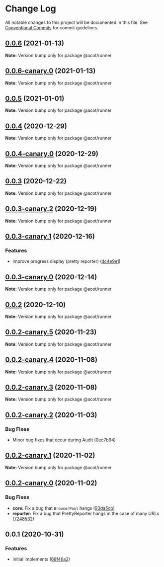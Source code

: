 # Change Log

All notable changes to this project will be documented in this file.
See [Conventional Commits](https://conventionalcommits.org) for commit guidelines.

## [0.0.6](https://github.com/acot-a11y/acot/compare/@acot/runner@0.0.6-canary.0...@acot/runner@0.0.6) (2021-01-13)

**Note:** Version bump only for package @acot/runner

## [0.0.6-canary.0](https://github.com/acot-a11y/acot/compare/@acot/runner@0.0.5...@acot/runner@0.0.6-canary.0) (2021-01-13)

**Note:** Version bump only for package @acot/runner

## [0.0.5](https://github.com/acot-a11y/acot/compare/@acot/runner@0.0.4...@acot/runner@0.0.5) (2021-01-01)

**Note:** Version bump only for package @acot/runner

## [0.0.4](https://github.com/acot-a11y/acot/compare/@acot/runner@0.0.4-canary.0...@acot/runner@0.0.4) (2020-12-29)

**Note:** Version bump only for package @acot/runner

## [0.0.4-canary.0](https://github.com/acot-a11y/acot/compare/@acot/runner@0.0.3...@acot/runner@0.0.4-canary.0) (2020-12-29)

**Note:** Version bump only for package @acot/runner

## [0.0.3](https://github.com/acot-a11y/acot/compare/@acot/runner@0.0.3-canary.2...@acot/runner@0.0.3) (2020-12-22)

**Note:** Version bump only for package @acot/runner

## [0.0.3-canary.2](https://github.com/acot-a11y/acot/compare/@acot/runner@0.0.3-canary.1...@acot/runner@0.0.3-canary.2) (2020-12-19)

**Note:** Version bump only for package @acot/runner

## [0.0.3-canary.1](https://github.com/acot-a11y/acot/compare/@acot/runner@0.0.3-canary.0...@acot/runner@0.0.3-canary.1) (2020-12-16)

### Features

- Improve progress display (pretty reporter) ([dc4e9e1](https://github.com/acot-a11y/acot/commit/dc4e9e1655408a499619a690798e06ef439844be))

## [0.0.3-canary.0](https://github.com/acot-a11y/acot/compare/@acot/runner@0.0.2...@acot/runner@0.0.3-canary.0) (2020-12-14)

**Note:** Version bump only for package @acot/runner

## [0.0.2](https://github.com/acot-a11y/acot/compare/@acot/runner@0.0.2-canary.5...@acot/runner@0.0.2) (2020-12-10)

**Note:** Version bump only for package @acot/runner

## [0.0.2-canary.5](https://github.com/acot-a11y/acot/compare/@acot/runner@0.0.2-canary.4...@acot/runner@0.0.2-canary.5) (2020-11-23)

**Note:** Version bump only for package @acot/runner

## [0.0.2-canary.4](https://github.com/acot-a11y/acot/compare/@acot/runner@0.0.2-canary.3...@acot/runner@0.0.2-canary.4) (2020-11-08)

**Note:** Version bump only for package @acot/runner

## [0.0.2-canary.3](https://github.com/acot-a11y/acot/compare/@acot/runner@0.0.2-canary.2...@acot/runner@0.0.2-canary.3) (2020-11-08)

**Note:** Version bump only for package @acot/runner

## [0.0.2-canary.2](https://github.com/acot-a11y/acot/compare/@acot/runner@0.0.2-canary.1...@acot/runner@0.0.2-canary.2) (2020-11-03)

### Bug Fixes

- Minor bug fixes that occur during Audit ([0ec7b94](https://github.com/acot-a11y/acot/commit/0ec7b94e8f885cb45aae351d0279033367b8d94c))

## [0.0.2-canary.1](https://github.com/acot-a11y/acot/compare/@acot/runner@0.0.2-canary.0...@acot/runner@0.0.2-canary.1) (2020-11-02)

**Note:** Version bump only for package @acot/runner

## [0.0.2-canary.0](https://github.com/acot-a11y/acot/compare/@acot/runner@0.0.1...@acot/runner@0.0.2-canary.0) (2020-11-02)

### Bug Fixes

- **core:** Fix a bug that `BrowserPool` hangs ([93da5cb](https://github.com/acot-a11y/acot/commit/93da5cbdf28508e4e3cf95983bf710d1675ff3da))
- **reporter:** Fix a bug that PrettyReporter hangs in the case of many URLs ([7248532](https://github.com/acot-a11y/acot/commit/7248532c0380a0483a537c124173f2191027dd54))

## 0.0.1 (2020-10-31)

### Features

- Initial implements ([68f46a2](https://github.com/acot-a11y/acot/commit/68f46a250de7793795678ece40d23d927ddd075c))

